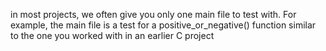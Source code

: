 in most projects, we often give you only one main file to test with. For example, the main file is a test for a positive_or_negative() function similar to the one you worked with in an earlier C project
